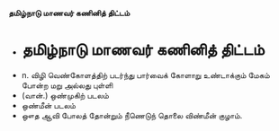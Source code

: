 **தமிழ்நாடு மாணவர் கணினித் திட்டம்**
- # தமிழ்நாடு மாணவர் கணினித் திட்டம்
- n. விழி வெண்கோளத்திற் படர்ந்து பார்வைக் கோளாறு உண்டாக்கும் மேகம் போன்ற மறு அல்லது புள்ளி
- (வான்.) ஒண்முகிற் படலம்
- ஒண்மீன் படலம்
- ஔத ஆவி போலத் தோன்றும் நீணெடுந் தொலை விண்மீன் குழாம்.

